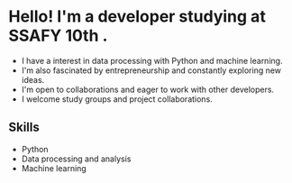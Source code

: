 # Hello! I'm a developer studying at SSAFY 10th .

- I have a interest in data processing with Python and machine learning.
- I'm also fascinated by entrepreneurship and constantly exploring new ideas.
- I'm open to collaborations and eager to work with other developers.
- I welcome study groups and project collaborations.
  
## Skills

- Python
- Data processing and analysis
- Machine learning


